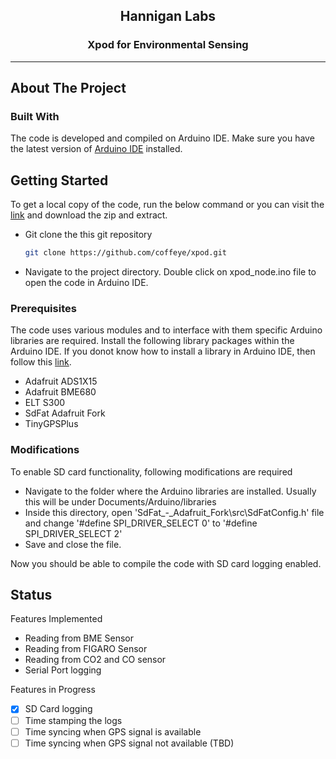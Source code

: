 <!-- PROJECT LOGO -->
<div align="center">
  <h2 align="center">Hannigan Labs</h2>

  <h3 align="center">
    Xpod for Environmental Sensing 
    <br />
  </h3>
</div>

***
## About The Project

### Built With
The code is developed and compiled on Arduino IDE. Make sure you have the latest version of [Arduino IDE](https://www.arduino.cc/en/software) installed.

<!-- GETTING STARTED -->
## Getting Started
To get a local copy of the code, run the below command or you can visit the [link](https://github.com/coffeye/xpod.git) and download the zip and extract. 
* Git clone the this git repository
   ```sh
   git clone https://github.com/coffeye/xpod.git
   ```
* Navigate to the project directory. Double click on xpod_node.ino file to open the code in Arduino IDE.

### Prerequisites

The code uses various modules and to interface with them specific Arduino libraries are required. Install the following library packages within the Arduino IDE. If you donot know how to install a library in Arduino IDE, then follow this [link](https://docs.arduino.cc/software/ide-v2/tutorials/ide-v2-installing-a-library).

* Adafruit ADS1X15
* Adafruit BME680
* ELT S300
* SdFat Adafruit Fork
* TinyGPSPlus

### Modifications
To enable SD card functionality, following modifications are required
* Navigate to the folder where the Arduino libraries are installed. Usually this will be under Documents/Arduino/libraries
* Inside this directory, open 'SdFat_-_Adafruit_Fork\src\SdFatConfig.h' file and change '#define SPI_DRIVER_SELECT 0' to '#define SPI_DRIVER_SELECT 2'
* Save and close the file.

Now you should be able to compile the code with SD card logging enabled.

<!-- ROADMAP -->
## Status

Features Implemented
- Reading from BME Sensor
- Reading from FIGARO Sensor
- Reading from CO2 and CO sensor
- Serial Port logging

Features in Progress
- [X] SD Card logging
- [ ] Time stamping the logs
- [ ] Time syncing when GPS signal is available
- [ ] Time syncing when GPS signal not available (TBD)